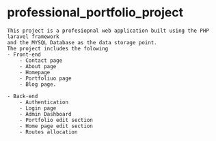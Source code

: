 # professional_portfolio_project

	This project is a profesiopnal web application built using the PHP laravel framework
	and the MYSQL Database as the data storage point.
	The project includes the folowing 
	- Front-end
		- Contact page
		- About page
		- Homepage
		- Portfoliuo page
		- Blog page.
	
	- Back-end
		- Authentication
		- Login page
		- Admin Dashboard
		- Portfolio edit section
		- Home page edit section
		- Routes allocation
		
